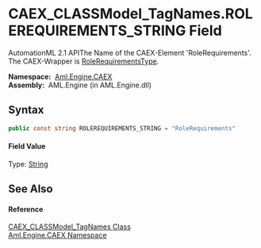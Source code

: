 CAEX_CLASSModel_TagNames.ROLEREQUIREMENTS_STRING Field
======================================================
AutomationML 2.1 APIThe Name of the CAEX-Element 'RoleRequirements'. The CAEX-Wrapper is [RoleRequirementsType][1].

  **Namespace:**  [Aml.Engine.CAEX][2]  
  **Assembly:**  AML.Engine (in AML.Engine.dll)

Syntax
------

```csharp
public const string ROLEREQUIREMENTS_STRING = "RoleRequirements"
```

#### Field Value
Type: [String][3]

See Also
--------

#### Reference
[CAEX_CLASSModel_TagNames Class][4]  
[Aml.Engine.CAEX Namespace][2]  

[1]: ../RoleRequirementsType/README.md
[2]: ../README.md
[3]: https://docs.microsoft.com/dotnet/api/system.string
[4]: README.md
[5]: https://www.automationml.org
[6]: ../../icons/logoShade.png